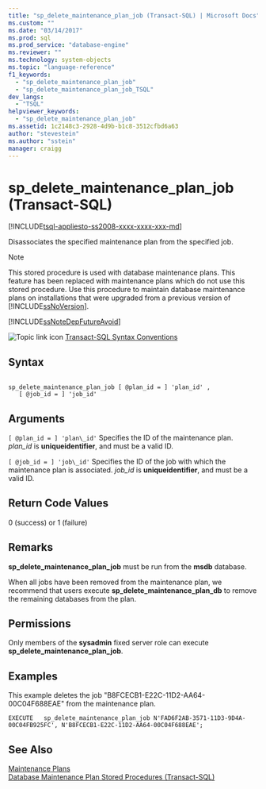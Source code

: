 ```yaml
---
title: "sp_delete_maintenance_plan_job (Transact-SQL) | Microsoft Docs"
ms.custom: ""
ms.date: "03/14/2017"
ms.prod: sql
ms.prod_service: "database-engine"
ms.reviewer: ""
ms.technology: system-objects
ms.topic: "language-reference"
f1_keywords: 
  - "sp_delete_maintenance_plan_job"
  - "sp_delete_maintenance_plan_job_TSQL"
dev_langs: 
  - "TSQL"
helpviewer_keywords: 
  - "sp_delete_maintenance_plan_job"
ms.assetid: 1c2148c3-2928-4d9b-b1c8-3512cfbd6a63
author: "stevestein"
ms.author: "sstein"
manager: craigg
---
```

# sp_delete_maintenance_plan_job (Transact-SQL)
[!INCLUDE[tsql-appliesto-ss2008-xxxx-xxxx-xxx-md](../../includes/tsql-appliesto-ss2008-xxxx-xxxx-xxx-md.md)]

  Disassociates the specified maintenance plan from the specified job.  
  
> [!NOTE]  
>  This stored procedure is used with database maintenance plans. This feature has been replaced with maintenance plans which do not use this stored procedure. Use this procedure to maintain database maintenance plans on installations that were upgraded from a previous version of [!INCLUDE[ssNoVersion](../../includes/ssnoversion-md.md)].  
  
 [!INCLUDE[ssNoteDepFutureAvoid](../../includes/ssnotedepfutureavoid-md.md)]  
  
 ![Topic link icon](../../database-engine/configure-windows/media/topic-link.gif "Topic link icon") [Transact-SQL Syntax Conventions](../../t-sql/language-elements/transact-sql-syntax-conventions-transact-sql.md)  
  
## Syntax  
  
```  
  
sp_delete_maintenance_plan_job [ @plan_id = ] 'plan_id' ,   
   [ @job_id = ] 'job_id'   
```  
  
## Arguments  
`[ @plan_id = ] 'plan\_id'`
 Specifies the ID of the maintenance plan. *plan_id* is **uniqueidentifier**, and must be a valid ID.  
  
`[ @job_id = ] 'job\_id'`
 Specifies the ID of the job with which the maintenance plan is associated. *job_id* is **uniqueidentifier**, and must be a valid ID.  
  
## Return Code Values  
 0 (success) or 1 (failure)  
  
## Remarks  
 **sp_delete_maintenance_plan_job** must be run from the **msdb** database.  
  
 When all jobs have been removed from the maintenance plan, we recommend that users execute **sp_delete_maintenance_plan_db** to remove the remaining databases from the plan.  
  
## Permissions  
 Only members of the **sysadmin** fixed server role can execute **sp_delete_maintenance_plan_job**.  
  
## Examples  
 This example deletes the job "B8FCECB1-E22C-11D2-AA64-00C04F688EAE" from the maintenance plan.  
  
```  
EXECUTE   sp_delete_maintenance_plan_job N'FAD6F2AB-3571-11D3-9D4A-00C04FB925FC', N'B8FCECB1-E22C-11D2-AA64-00C04F688EAE';  
```  
  
## See Also  
 [Maintenance Plans](../../relational-databases/maintenance-plans/maintenance-plans.md)   
 [Database Maintenance Plan Stored Procedures &#40;Transact-SQL&#41;](../../relational-databases/system-stored-procedures/database-maintenance-plan-stored-procedures-transact-sql.md)  
  
  
